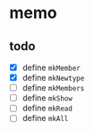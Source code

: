 memo
====

todo
----

* [x] define `mkMember`
* [x] define `mkNewtype`
* [ ] define `mkMembers`
* [ ] define `mkShow`
* [ ] define `mkRead`
* [ ] define `mkAll`
